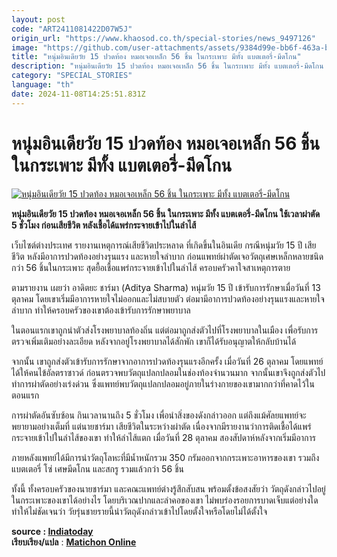 ```yaml
---
layout: post
code: "ART2411081422D07W5J"
origin_url: "https://www.khaosod.co.th/special-stories/news_9497126"
image: "https://github.com/user-attachments/assets/9384d99e-bb6f-463a-b3ba-af0a8e688e67"
title: "หนุ่มอินเดียวัย 15 ปวดท้อง หมอเจอเหล็ก 56 ชิ้น ในกระเพาะ มีทั้ง แบตเตอรี่-มีดโกน"
description: "หนุ่มอินเดียวัย 15 ปวดท้อง หมอเจอเหล็ก 56 ชิ้น ในกระเพาะ มีทั้ง แบตเตอรี่-มีดโกน ใช้เวลาผ่าตัด 5 ชั่วโมง ก่อนเสียชีวิต หลังเชื้อได้แพร่กระจายเข้าไปในลำไส้"
category: "SPECIAL_STORIES"
language: "th"
date: 2024-11-08T14:25:51.831Z
---
```


# หนุ่มอินเดียวัย 15 ปวดท้อง หมอเจอเหล็ก 56 ชิ้น ในกระเพาะ มีทั้ง แบตเตอรี่-มีดโกน

[![หนุ่มอินเดียวัย 15 ปวดท้อง หมอเจอเหล็ก 56 ชิ้น ในกระเพาะ มีทั้ง แบตเตอรี่-มีดโกน](https://www.khaosod.co.th/wpapp/uploads/2024/11/indiaaaaa.jpg "หนุ่มอินเดียวัย 15 ปวดท้อง หมอเจอเหล็ก 56 ชิ้น ในกระเพาะ มีทั้ง แบตเตอรี่-มีดโกน")](https://www.khaosod.co.th/wpapp/uploads/2024/11/indiaaaaa.jpg)

**หนุ่มอินเดียวัย 15 ปวดท้อง หมอเจอเหล็ก 56 ชิ้น ในกระเพาะ มีทั้ง แบตเตอรี่-มีดโกน ใช้เวลาผ่าตัด 5 ชั่วโมง ก่อนเสียชีวิต หลังเชื้อได้แพร่กระจายเข้าไปในลำไส้**

เว็บไซต์ต่างประเทศ รายงานเหตุการณ์เสียชีวิตประหลาด ที่เกิดขึ้นในอินเดีย กรณีหนุ่มวัย 15 ปี เสียชีวิต หลังมีอาการปวดท้องอย่างรุนแรง และหายใจลำบาก ก่อนแพทย์ผ่าตัดเจอวัตถุเศษเหล็กหลายชนิดกว่า 56 ชิ้นในกระเพาะ สุดยื้อเชื้อแพร่กระจายเข้าไปในลำไส้ ครอบครัวคาใจสาเหตุการตาย

ตามรายงาน เผยว่า อาดิตยะ ชาร์มา (Aditya Sharma) หนุ่มวัย 15 ปี เข้ารับการรักษาเมื่อวันที่ 13 ตุลาคม โดยเขาเริ่มมีอาการหายใจไม่ออกและไม่สบายตัว ต่อมามีอาการปวดท้องอย่างรุนแรงและหายใจลำบาก ทำให้ครอบครัวของเขาต้องเข้ารับการรักษาพยาบาล

ในตอนแรกเขาถูกนำตัวส่งโรงพยาบาลท้องถิ่น แต่ต่อมาถูกส่งตัวไปที่โรงพยาบาลในเมือง เพื่อรับการตรวจเพิ่มเติมอย่างละเอียด หลังจากอยู่โรงพยาบาลได้สักพัก เขาก็ได้รับอนุญาตให้กลับบ้านได้

จากนั้น เขาถูกส่งตัวเข้ารับการรักษาจากอาการปวดท้องรุนแรงอีกครั้ง เมื่อวันที่ 26 ตุลาคม โดยแพทย์ได้ให้คนไข้อัลตราซาวด์ ก่อนตรวจพบวัตถุแปลกปลอมในช่องท้องจำนวนมาก จากนั้นเขาจึงถูกส่งตัวไปทำการผ่าตัดอย่างเร่งด่วน ซึ่งแพทย์พบวัตถุแปลกปลอมอยู่ภายในร่างกายของเขามากกว่าที่คาดไว้ในตอนแรก

การผ่าตัดอันซับซ้อน กินเวลานานถึง 5 ชั่วโมง เพื่อนำสิ่งของดังกล่าวออก แต่ถึงแม้ศัลยแพทย์จะพยายามอย่างเต็มที่ แต่นายชาร์มา เสียชีวิตในระหว่างผ่าตัด เนื่องจากมีรายงานว่าการติดเชื้อได้แพร่กระจายเข้าไปในลำไส้ของเขา ทำให้ลำไส้แตก เมื่อวันที่ 28 ตุลาคม สองสัปดาห์หลังจากเริ่มมีอาการ

ภายหลังแพทย์ได้มีการนำวัตถุโลหะที่มีน้ำหนักรวม 350 กรัมออกจากกระเพาะอาหารของเขา รวมถึงแบตเตอรี่ โซ่ เศษมีดโกน และสกรู รวมแล้วกว่า 56 ชิ้น

ทั้งนี้ ทั้งครอบครัวของนายชาร์มา และคณะแพทย์ต่างรู้สึกสับสน พร้อมตั้งข้อสงสัยว่า วัตถุดังกล่าวไปอยู่ในกระเพาะของเขาได้อย่างไร โดยบริเวณปากและลำคอของเขา ไม่พบร่องรอยการบาดเจ็บแต่อย่างใด ทำให้ไม่ชัดเจนว่า วัยรุ่นชายรายนี้นำวัตถุดังกล่าวเข้าไปโดยตั้งใจหรือโดยไม่ได้ตั้งใจ

**source : [Indiatoday](https://www.indiatoday.in/india/story/uttar-pradesh-hathras-boy-stomach-nail-blade-metal-battery-surgery-died-aligarh-2627518-2024-11-04)**  
**เรียบเรียง/แปล** : **[Matichon Online](https://www.matichon.co.th/foreign/news_4889117)**